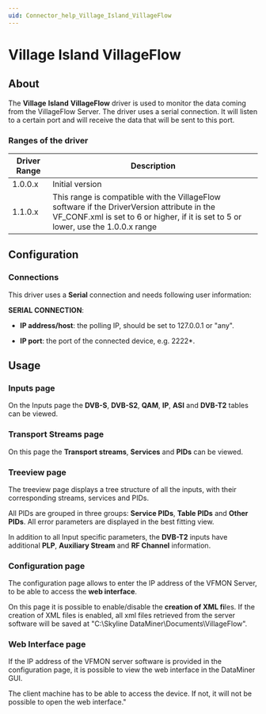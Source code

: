 ```yaml
---
uid: Connector_help_Village_Island_VillageFlow
---
```


# Village Island VillageFlow

## About

The **Village** **Island** **VillageFlow** driver is used to monitor the data coming from the VillageFlow Server. The driver uses a serial connection. It will listen to a certain port and will receive the data that will be sent to this port.

### Ranges of the driver

| **Driver Range** | **Description**                                                                                                                                                                   |
|------------------|-----------------------------------------------------------------------------------------------------------------------------------------------------------------------------------|
| 1.0.0.x          | Initial version                                                                                                                                                                   |
| 1.1.0.x          | This range is compatible with the VillageFlow software if the DriverVersion attribute in the VF_CONF.xml is set to 6 or higher, if it is set to 5 or lower, use the 1.0.0.x range |

## Configuration

### Connections

This driver uses a **Serial** connection and needs following user information:

**SERIAL CONNECTION**:

- **IP address/host**: the polling IP, should be set to 127.0.0.1 or "any".

- **IP port**: the port of the connected device, e.g. 2222*.

## Usage

### Inputs page

On the Inputs page the **DVB-S**, **DVB-S2**, **QAM**, **IP**, **ASI** and **DVB-T2** tables can be viewed.

### Transport Streams page

On this page the **Transport streams**, **Services** and **PIDs** can be viewed.

### Treeview page

The treeview page displays a tree structure of all the inputs, with their corresponding streams, services and PIDs.

All PIDs are grouped in three groups: **Service PIDs**, **Table PIDs** and **Other PIDs**.
All error parameters are displayed in the best fitting view.

In addition to all Input specific parameters, the **DVB-T2** inputs have additional **PLP**, **Auxiliary Stream** and **RF Channel** information.

### Configuration page

The configuration page allows to enter the IP address of the VFMON Server, to be able to access the **web interface**.

On this page it is possible to enable/disable the **creation of XML fi**les. If the creation of XML files is enabled, all xml files retrieved from the server software will be saved at "C:\Skyline DataMiner\Documents\VillageFlow".

### Web Interface page

If the IP address of the VFMON server software is provided in the configuration page, it is possible to view the web interface in the DataMiner GUI.

The client machine has to be able to access the device. If not, it will not be possible to open the web interface."
